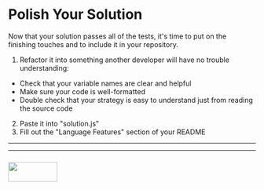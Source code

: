 # Polish Your Solution

Now that your solution passes all of the tests, it's time to put on the finishing touches and to include it in your repository.
1. Refactor it into something another developer will have no trouble understanding:
  * Check that your variable names are clear and helpful
  * Make sure your code is well-formatted
  * Double check that your strategy is easy to understand just from reading the source code
2. Paste it into "solution.js"
3. Fill out the "Language Features" section of your README



___
___
### <a href="http://elewa.education/blog" target="_blank"><img src="https://user-images.githubusercontent.com/18554853/34921062-506450ae-f97d-11e7-875f-6feeb26ad72d.png" width="100" height="40"/></a>